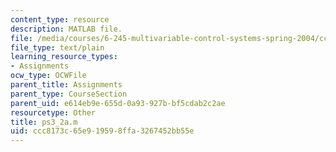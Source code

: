 ```yaml
---
content_type: resource
description: MATLAB file.
file: /media/courses/6-245-multivariable-control-systems-spring-2004/ccc8173c65e919598ffa3267452bb55e_ps3_2a.m
file_type: text/plain
learning_resource_types:
- Assignments
ocw_type: OCWFile
parent_title: Assignments
parent_type: CourseSection
parent_uid: e614eb9e-655d-0a93-927b-bf5cdab2c2ae
resourcetype: Other
title: ps3_2a.m
uid: ccc8173c-65e9-1959-8ffa-3267452bb55e
---
```

